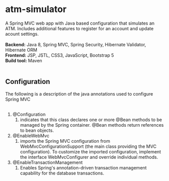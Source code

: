 # atm-simulator
A Spring MVC web app with Java based configuration that simulates an ATM. Includes additional features to register for an account and update acount settings.
<br/>
<br/>
**Backend:** Java 8, Spring MVC, Spring Security, Hibernate Validator, Hibernate ORM
<br/>
**Frontend:** JSP, JSTL, CSS3, JavaScript, Bootstrap 5
<br/>
**Build tool:** Maven
<br/>
<br/>
## Configuration ##
The following is a description of the java annotations used to configure Spring MVC
<br/>
<br/>
1. @Configuration
    1. indicates that this class declares one or more @Bean methods to be managed by the Spring container. @Bean methods return references to bean objects.
2. @EnableWebMvc
    1. imports the Spring MVC configuration from WebMvcConfigurationSupport (the main class providing the MVC configuration). To customize the imported configuration, implement the interface WebMvcConfigurer and override individual methods.
3. @EnableTransactionManagement
    1. Enables Spring's annotation-driven transaction management capability for the database transactions.
